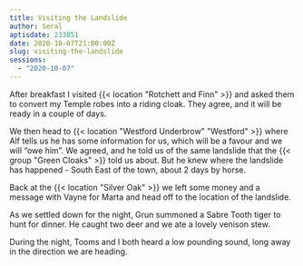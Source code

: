```yaml
---
title: Visiting the Landslide
author: Seral
aptisdate: 233851
date: 2020-10-07T21:00:00Z
slug: visiting-the-landslide
sessions:
  - "2020-10-07"
---
```


After breakfast I visited {{< location "Rotchett and Finn" >}} and asked them to convert my Temple robes into a riding cloak. They agree, and it will be ready in a couple of days.<!--more-->

We then head to {{< location "Westford Underbrow" "Westford" >}} where Alf tells us he has some information for us, which will be a favour and we will “owe him”. We agreed, and he told us of the same landslide that the {{< group "Green Cloaks" >}} told us about. But he knew where the landslide has happened - South East of the town, about 2 days by horse.

Back at the {{< location "Silver Oak" >}} we left some money and a message with Vayne for Marta and head off to the location of the landslide.

As we settled down for the night, Grun summoned a Sabre Tooth tiger to hunt for dinner. He caught two deer and we ate a lovely venison stew.

During the night, Tooms and I both heard a low pounding sound, long away in the direction we are heading.

